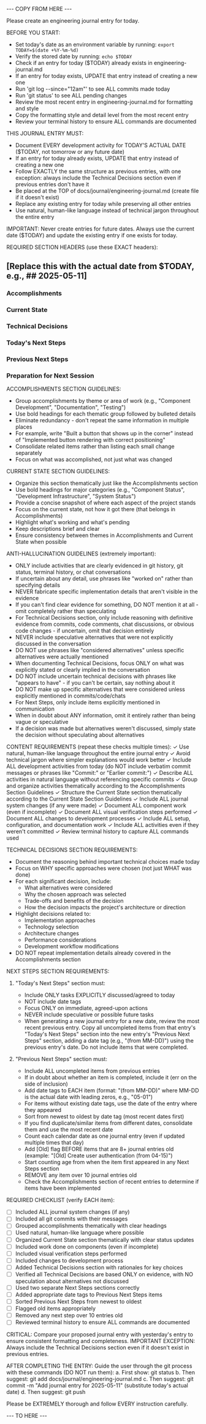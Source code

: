 --- COPY FROM HERE ---

Please create an engineering journal entry for today.

BEFORE YOU START:
- Set today's date as an environment variable by running: `export TODAY=$(date +%Y-%m-%d)`
- Verify the stored date by running: `echo $TODAY`
- Check if an entry for today ($TODAY) already exists in engineering-journal.md 
- If an entry for today exists, UPDATE that entry instead of creating a new one
- Run 'git log --since="12am"' to see ALL commits made today
- Run 'git status' to see ALL pending changes
- Review the most recent entry in engineering-journal.md for formatting and style
- Copy the formatting style and detail level from the most recent entry
- Review your terminal history to ensure ALL commands are documented

THIS JOURNAL ENTRY MUST:
- Document EVERY development activity for TODAY'S ACTUAL DATE ($TODAY, not tomorrow or any future date)
- If an entry for today already exists, UPDATE that entry instead of creating a new one
- Follow EXACTLY the same structure as previous entries, with one exception: always include the Technical Decisions section even if previous entries don't have it
- Be placed at the TOP of docs/journal/engineering-journal.md (create file if it doesn't exist)
- Replace any existing entry for today while preserving all other entries
- Use natural, human-like language instead of technical jargon throughout the entire entry

IMPORTANT: Never create entries for future dates. Always use the current date ($TODAY) and update the existing entry if one exists for today.

REQUIRED SECTION HEADERS (use these EXACT headers):
## [Replace this with the actual date from $TODAY, e.g., ## 2025-05-11]
### Accomplishments
### Current State
### Technical Decisions
### Today's Next Steps
### Previous Next Steps
### Preparation for Next Session

ACCOMPLISHMENTS SECTION GUIDELINES:
- Group accomplishments by theme or area of work (e.g., "Component Development", "Documentation", "Testing")
- Use bold headings for each thematic group followed by bulleted details
- Eliminate redundancy - don't repeat the same information in multiple places
- For example, write "Built a button that shows up in the corner" instead of "Implemented button rendering with correct positioning"
- Consolidate related items rather than listing each small change separately
- Focus on what was accomplished, not just what was changed

CURRENT STATE SECTION GUIDELINES:
- Organize this section thematically just like the Accomplishments section
- Use bold headings for major categories (e.g., "Component Status", "Development Infrastructure", "System Status")
- Provide a concise snapshot of where each aspect of the project stands
- Focus on the current state, not how it got there (that belongs in Accomplishments)
- Highlight what's working and what's pending
- Keep descriptions brief and clear
- Ensure consistency between themes in Accomplishments and Current State when possible

ANTI-HALLUCINATION GUIDELINES (extremely important):
- ONLY include activities that are clearly evidenced in git history, git status, terminal history, or chat conversations
- If uncertain about any detail, use phrases like "worked on" rather than specifying details
- NEVER fabricate specific implementation details that aren't visible in the evidence
- If you can't find clear evidence for something, DO NOT mention it at all - omit completely rather than speculating
- For Technical Decisions section, only include reasoning with definitive evidence from commits, code comments, chat discussions, or obvious code changes - if uncertain, omit that decision entirely
- NEVER include speculative alternatives that were not explicitly discussed in the conversation
- DO NOT use phrases like "considered alternatives" unless specific alternatives were actually mentioned
- When documenting Technical Decisions, focus ONLY on what was explicitly stated or clearly implied in the conversation
- DO NOT include uncertain technical decisions with phrases like "appears to have" - if you can't be certain, say nothing about it
- DO NOT make up specific alternatives that were considered unless explicitly mentioned in commits/code/chats
- For Next Steps, only include items explicitly mentioned in communication
- When in doubt about ANY information, omit it entirely rather than being vague or speculative
- If a decision was made but alternatives weren't discussed, simply state the decision without speculating about alternatives

CONTENT REQUIREMENTS (repeat these checks multiple times):
✓ Use natural, human-like language throughout the entire journal entry
✓ Avoid technical jargon where simpler explanations would work better
✓ Include ALL development activities from today (do NOT include verbatim commit messages or phrases like "Commit:" or "Earlier commit:")
✓ Describe ALL activities in natural language without referencing specific commits
✓ Group and organize activities thematically according to the Accomplishments Section Guidelines
✓ Structure the Current State section thematically according to the Current State Section Guidelines
✓ Include ALL journal system changes (if any were made)
✓ Document ALL component work (even if incomplete)
✓ Document ALL visual verification steps performed
✓ Document ALL changes to development processes
✓ Include ALL setup, configuration, and documentation work
✓ Include ALL activities even if they weren't committed
✓ Review terminal history to capture ALL commands used

TECHNICAL DECISIONS SECTION REQUIREMENTS:
- Document the reasoning behind important technical choices made today
- Focus on WHY specific approaches were chosen (not just WHAT was done)
- For each significant decision, include:
  - What alternatives were considered
  - Why the chosen approach was selected
  - Trade-offs and benefits of the decision
  - How the decision impacts the project's architecture or direction
- Highlight decisions related to:
  - Implementation approaches
  - Technology selection
  - Architecture changes
  - Performance considerations
  - Development workflow modifications
- DO NOT repeat implementation details already covered in the Accomplishments section

NEXT STEPS SECTION REQUIREMENTS:
1. "Today's Next Steps" section must:
   - Include ONLY tasks EXPLICITLY discussed/agreed to today
   - NOT include date tags
   - Focus ONLY on immediate, agreed-upon actions
   - NEVER include speculative or possible future tasks
   - When generating a new journal entry for a new date, review the most recent previous entry. Copy all uncompleted items from that entry's "Today's Next Steps" section into the new entry's "Previous Next Steps" section, adding a date tag (e.g., "(from MM-DD)") using the previous entry's date. Do not include items that were completed.

2. "Previous Next Steps" section must:
   - Include ALL uncompleted items from previous entries
   - If in doubt about whether an item is completed, include it (err on the side of inclusion)
   - Add date tags to EACH item (format: "(from MM-DD)" where MM-DD is the actual date with leading zeros, e.g., "05-01")
   - For items without existing date tags, use the date of the entry where they appeared
   - Sort from newest to oldest by date tag (most recent dates first)
   - If you find duplicate/similar items from different dates, consolidate them and use the most recent date
   - Count each calendar date as one journal entry (even if updated multiple times that day)
   - Add [Old] flag BEFORE items that are 8+ journal entries old (example: "[Old] Create user authentication (from 04-15)")
   - Start counting age from when the item first appeared in any Next Steps section
   - REMOVE any item over 10 journal entries old
   - Check the Accomplishments section of recent entries to determine if items have been implemented

REQUIRED CHECKLIST (verify EACH item):
- [ ] Included ALL journal system changes (if any)
- [ ] Included all git commits with their messages
- [ ] Grouped accomplishments thematically with clear headings
- [ ] Used natural, human-like language where possible
- [ ] Organized Current State section thematically with clear status updates
- [ ] Included work done on components (even if incomplete)
- [ ] Included visual verification steps performed
- [ ] Included changes to development process
- [ ] Added Technical Decisions section with rationales for key choices
- [ ] Verified all Technical Decisions are based ONLY on evidence, with NO speculation about alternatives not discussed
- [ ] Used two separate Next Steps sections correctly
- [ ] Added appropriate date tags to Previous Next Steps items
- [ ] Sorted Previous Next Steps from newest to oldest
- [ ] Flagged old items appropriately
- [ ] Removed any next step over 10 entries old
- [ ] Reviewed terminal history to ensure ALL commands are documented

CRITICAL: Compare your proposed journal entry with yesterday's entry to ensure consistent formatting and completeness. IMPORTANT EXCEPTION: Always include the Technical Decisions section even if it doesn't exist in previous entries.

AFTER COMPLETING THE ENTRY:
Guide the user through the git process with these commands (DO NOT run them):
   a. First show: git status
   b. Then suggest: git add docs/journal/engineering-journal.md
   c. Then suggest: git commit -m "Add journal entry for 2025-05-11" (substitute today's actual date)
   d. Then suggest: git push

Please be EXTREMELY thorough and follow EVERY instruction carefully.

--- TO HERE --- 